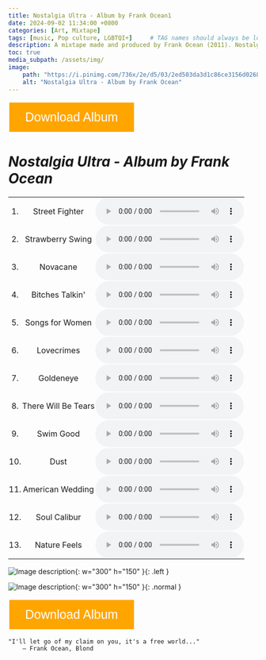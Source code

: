 ```yaml
---
title: Nostalgia Ultra - Album by Frank Ocean1
date: 2024-09-02 11:34:00 +0800
categories: [Art, Mixtape]
tags: [music, Pop culture, LGBTQI+]     # TAG names should always be lowercase
description: A mixtape made and produced by Frank Ocean (2011). Nostalgia Ultra is considered by critics to have brought a lasting change in the hip-hop music scene during the early 10s of this century, influencing and inspiring many artists in the decade after. 
toc: true
media_subpath: /assets/img/
image:
    path: "https://i.pinimg.com/736x/2e/d5/03/2ed503da3d1c86ce3156d0268f442956.jpg"
    alt: "Nostalgia Ultra - Album by Frank Ocean"
---
```


<a href="/assets/music/frank_ocean/frank_ocean_nostalgiaultra.zip" download>
  <button style="background-color: #ffa500;
                 border: none;
                 color: white;
                 padding: 15px 32px;
                 text-align: center;
                 text-decoration: none;
                 display: inline-block;
                 font-size: 25px;
                 margin: 4px 2px;
                 cursor: pointer;">
    Download Album
  </button> 
</a>

# _Nostalgia Ultra - Album by Frank Ocean_ 

<style>
  table {
    width: 100%;
    border-collapse: collapse;
  }
  th, td {
    padding: 1px;
    text-align: center;
    border: 1px none #6e6e6e;
  }
  th {
    background-color: ##606060;
  }
  @media (max-width: 600px) {
    th, td {
      display: block;
      width: 100%;
    }
  }
</style>

<table>
  <thead>
    <tr>
      <th></th>
      <th></th>
      <th></th>
    </tr>
  </thead>
  <tbody>
    <tr>
      <td>1.</td>
      <td>Street Fighter</td>
      <td><audio controls src="/assets/music/frank_ocean/01_street_fighter.mp3" title="Street Fighter"></audio></td>
    </tr>
    <tr>
      <td>2.</td>
      <td>Strawberry Swing</td>
      <td><audio controls src="/assets/music/frank_ocean/02 strawberry swing.mp3" title="Strawberry Swing"></audio></td>
    </tr>
    <tr>
      <td>3.</td>
      <td>Novacane</td>
      <td><audio controls src="/assets/music/frank_ocean/03 novacane.mp3" title="Novacane"></audio></td>
    </tr>
    <tr>
      <td>4.</td>
      <td>Bitches Talkin'</td>
      <td><audio controls src="/assets/music/frank_ocean/05_bitches_talkin'.mp3" title="Bitches Talkin'"></audio></td>
    </tr>
    <tr>
      <td>5.</td>
      <td>Songs for Women</td>
      <td><audio controls src="/assets/music/frank_ocean/06 songs for women.mp3" title="Songs for Women"></audio></td>
    </tr>
    <tr>
      <td>6.</td>
      <td>Lovecrimes</td>
      <td><audio controls src="/assets/music/frank_ocean/07 lovecrimes.mp3" title="Lovecrimes"></audio></td>
    </tr>
    <tr>
      <td>7.</td>
      <td>Goldeneye</td>
      <td><audio controls src="/assets/music/frank_ocean/08 goldeneye.mp3" title="Goldeneye"></audio></td>
    </tr>
    <tr>
      <td>8.</td>
      <td>There Will Be Tears</td>
      <td><audio controls src="/assets/music/frank_ocean/09 there will be tears.mp3" title="There Will Be Tears"></audio></td>
    </tr>
    <tr>
      <td>9.</td>
      <td>Swim Good</td>
      <td><audio controls src="/assets/music/frank_ocean/10 swim good.mp3" title="Swim Good"></audio></td>
    </tr>
    <tr>
      <td>10.</td>
      <td>Dust</td>
      <td><audio controls src="/assets/music/frank_ocean/11 dust.mp3" title="Dust"></audio></td>
    </tr>
    <tr>
      <td>11.</td>
      <td>American Wedding</td>
      <td><audio controls src="/assets/music/frank_ocean/12 american wedding.mp3" title="American Wedding"></audio></td>
    </tr>
    <tr>
      <td>12.</td>
      <td>Soul Calibur</td>
      <td><audio controls src="/assets/music/frank_ocean/13 soul calibur.mp3" title="Soul Calibur"></audio></td>
    </tr>
    <tr>
      <td>13.</td>
      <td>Nature Feels</td>
      <td><audio controls src="/assets/music/frank_ocean/14 nature feels.mp3" title="Nature Feels"></audio></td>
    </tr>
  </tbody>
</table>

![Image description](00-IMG-03.png){: w="300" h="150" }{: .left }

![Image description](00-IMG-02.png){: w="300" h="150" }{: .normal }

<a href="/assets/music/frank_ocean/frank_ocean_nostalgiaultra.zip" download>
  <button style="background-color: #ffa500;
                 border: none;
                 color: white;
                 padding: 15px 32px;
                 text-align: center;
                 text-decoration: none;
                 display: inline-block; 
                 font-size: 25px;
                 margin: 4px 2px;
                 cursor: pointer;">
    Download Album
  </button> 
</a>

    "I'll let go of my claim on you, it's a free world..."
        — Frank Ocean, Blond
